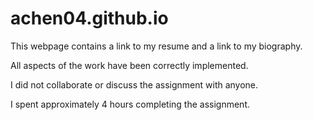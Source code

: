 # achen04.github.io

This webpage contains a link to my resume and a link to my biography.

All aspects of the work have been correctly implemented.

I did not collaborate or discuss the assignment with anyone.

I spent approximately 4 hours completing the assignment.
